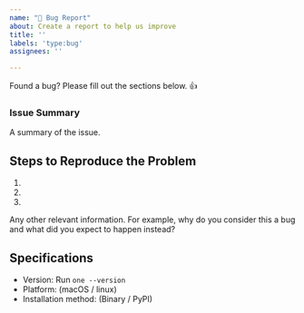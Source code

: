 ```yaml
---
name: "🐞 Bug Report"
about: Create a report to help us improve
title: ''
labels: 'type:bug'
assignees: ''

---
```


Found a bug? Please fill out the sections below. 👍

### Issue Summary

A summary of the issue.

## Steps to Reproduce the Problem

  1.
  2.
  3.

Any other relevant information. For example, why do you consider this a bug and what did you expect to happen instead?

## Specifications

  - Version: Run `one --version`
  - Platform: (macOS / linux)
  - Installation method: (Binary / PyPI)